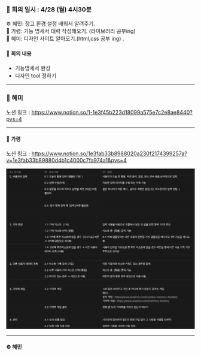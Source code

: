 ### 📝 회의 일시 : 4/28 (월) 4시30분

⚙️ 혜민: 장고 환경 설정 배워서 알려주기.<br>
🔧 가령:  기능 명세서 대략 작성해오기. (라이브러리 공부ing)<br>
🎨 혜미: 디자인 사이트 알아오기.(html,css 공부 ing) .<br>

#### 👥 회의 내용 

- 기능명세서 완성
- 디자인 tool 정하기 

---
### 🎨 혜미<br>

노션 링크 : https://www.notion.so/1-1e3f45b223d18099a575e7c2e8ae8440?pvs=4

---
#### 🔧 가령 <br>

노션 링크 : https://www.notion.so/1e3fab33b8988020a230f2174399257a?v=1e3fab33b89880d4b1c4000c7fa974a1&pvs=4

![기능명세서](https://github.com/hyemi0622/KNU_SW_python_project_team_8/blob/main/images/photo.png?raw=true)

---

#### ⚙️ 혜민 <br>
